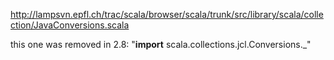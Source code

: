 http://lampsvn.epfl.ch/trac/scala/browser/scala/trunk/src/library/scala/collection/JavaConversions.scala

this one was removed in  2.8:
"<b>import</b> scala.collections.jcl.Conversions._"

